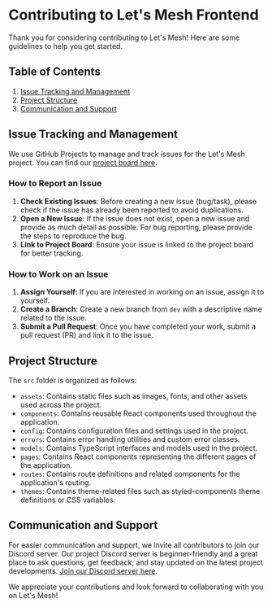 # Contributing to Let's Mesh Frontend

Thank you for considering contributing to Let's Mesh! Here are some guidelines to help you get started.

## Table of Contents

1. [Issue Tracking and Management](#issue-tracking-and-management)
2. [Project Structure](#project-structure)
3. [Communication and Support](#communication-and-support)

## Issue Tracking and Management

We use GitHub Projects to manage and track issues for the Let's Mesh project. You can find our [project board here](https://github.com/orgs/LetsMesh/projects/2).

### How to Report an Issue

1. **Check Existing Issues**: Before creating a new issue (bug/task), please check if the issue has already been reported to avoid duplications.
2. **Open a New Issue**: If the issue does not exist, open a new issue and provide as much detail as possible. For bug reporting, please provide the steps to reproduce the bug.
3. **Link to Project Board**: Ensure your issue is linked to the project board for better tracking.

### How to Work on an Issue

1. **Assign Yourself**: If you are interested in working on an issue, assign it to yourself.
2. **Create a Branch**: Create a new branch from `dev` with a descriptive name related to the issue.
3. **Submit a Pull Request**: Once you have completed your work, submit a pull request (PR) and link it to the issue.

## Project Structure

The `src` folder is organized as follows:

- `assets`: Contains static files such as images, fonts, and other assets used across the project.
- `components`: Contains reusable React components used throughout the application.
- `config`: Contains configuration files and settings used in the project.
- `errors`: Contains error handling utilities and custom error classes.
- `models`: Contains TypeScript interfaces and models used in the project.
- `pages`: Contains React components representing the different pages of the application.
- `routes`: Contains route definitions and related components for the application's routing.
- `themes`: Contains theme-related files such as styled-components theme definitions or CSS variables.

## Communication and Support

For easier communication and support, we invite all contributors to join our Discord server. Our project Discord server is beginner-friendly and a great place to ask questions, get feedback, and stay updated on the latest project developments. [Join our Discord server here](https://discord.gg/eUDKr8u55u).

We appreciate your contributions and look forward to collaborating with you on Let's Mesh!
